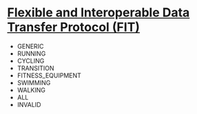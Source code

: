 [Flexible and Interoperable Data Transfer Protocol (FIT)](http://www.thisisant.com/resources/fit)
=============

* GENERIC
* RUNNING
* CYCLING
* TRANSITION
* FITNESS_EQUIPMENT
* SWIMMING
* WALKING
* ALL
* INVALID
